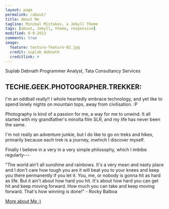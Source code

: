 ```yaml
---
layout: page
permalink: /about/
title: About Me
tagline: Minimal Mistakes, a Jekyll Theme
tags: [about, Jekyll, theme, responsive]
modified: 9-9-2013
comments: true
image:
  feature: texture-feature-02.jpg
  credit: suplab debnath
  creditlink: #
---
```


Suplab Debnath
Programmer Analyst,
Tata Consultancy Services

## TECHIE.GEEK.PHOTOGRAPHER.TREKKER:

I'm an oddball really!! I whole heartedly embrace technology, and yet like to spend lonely nights on mountain tops, away from civilisation. :P

Photography is kind of a passion for me, a way for me to unwind. It all started with my grandfather's minolta film SLR, and my life has never been the same.

I'm not really an adventure junkie, but I do like to go on treks and hikes, primarily because each trek is a journey, inwhich I discover myself.

Finally I believe in a very in a very simple philosophy, which I imbibe regularly---

"The world ain't all sunshine and rainbows. It's a very mean and nasty place and I don't care how tough you are it will beat you to your knees and keep you there permanently if you let it. You, me, or nobody is gonna hit as hard as life. But it ain't about how hard you hit. It's about how hard you can get hit and keep moving forward. How much you can take and keep moving forward. That's how winning is done!" - Rocky Balboa


<a markdown="0" href="#" class="btn">More about Me :)</a>

